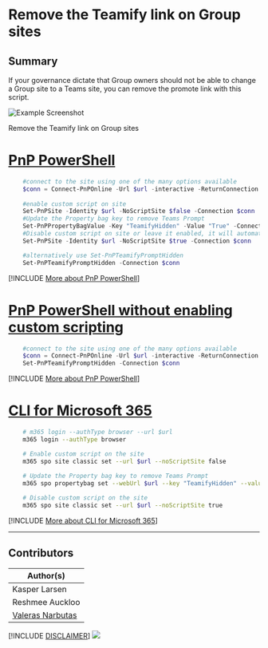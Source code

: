 

# Remove the Teamify link on Group sites

## Summary

If your governance dictate that Group owners should not be able to change a Group site to a Teams site, you can remove the promote link with this script.

![Example Screenshot](assets/example.png)

Remove the Teamify link on Group sites

# [PnP PowerShell](#tab/pnpps)

```powershell
    #connect to the site using one of the many options available
    $conn = Connect-PnPOnline -Url $url -interactive -ReturnConnection  -ErrorAction Stop  
        
    #enable custom script on site   
    Set-PnPSite -Identity $url -NoScriptSite $false -Connection $conn
    #Update the Property bag key to remove Teams Prompt
    Set-PnPPropertyBagValue -Key "TeamifyHidden" -Value "True" -Connection $conn
    #Disable custom script on site or leave it enabled, it will automatically be disabled after 24 hours
    Set-PnPSite -Identity $url -NoScriptSite $true -Connection $conn

    #alternatively use Set-PnPTeamifyPromptHidden
    Set-PnPTeamifyPromptHidden -Connection $conn
```
[!INCLUDE [More about PnP PowerShell](../../docfx/includes/MORE-PNPPS.md)]

# [PnP PowerShell without enabling custom scripting](#tab/pnpps2)

```powershell
    #connect to the site using one of the many options available
    $conn = Connect-PnPOnline -Url $url -interactive -ReturnConnection  -ErrorAction Stop          
    Set-PnPTeamifyPromptHidden -Connection $conn
```
[!INCLUDE [More about PnP PowerShell](../../docfx/includes/MORE-PNPPS.md)]

# [CLI for Microsoft 365](#tab/cli-m365-ps)

```bash
    # m365 login --authType browser --url $url
    m365 login --authType browser

    # Enable custom script on the site
    m365 spo site classic set --url $url --noScriptSite false
   
    # Update the Property bag key to remove Teams Prompt
    m365 spo propertybag set --webUrl $url --key "TeamifyHidden" --value "False"

    # Disable custom script on the site
    m365 spo site classic set --url $url --noScriptSite true

```
[!INCLUDE [More about CLI for Microsoft 365](../../docfx/includes/MORE-CLIM365.md)]

***

## Contributors

| Author(s) |
|-----------|
| Kasper Larsen |
| Reshmee Auckloo |
| [Valeras Narbutas](https://github.com/ValerasNarbutas) |

[!INCLUDE [DISCLAIMER](../../docfx/includes/DISCLAIMER.md)]
<img src="https://m365-visitor-stats.azurewebsites.net/script-samples/scripts/spo-remove-teamify-link" aria-hidden="true" />
